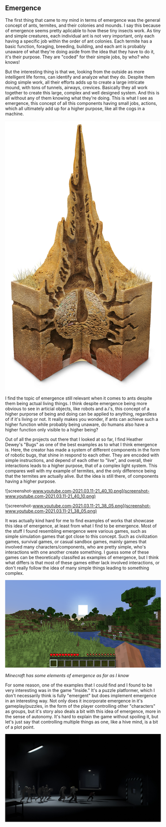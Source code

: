 ## Emergence

The first thing that came to my mind in terms of emergence was the general concept of ants, termites, and their colonies and mounds. I say this because of emergence seems pretty aplicable to how these tiny insects work. As tiny and simple creatures, each individual ant is not very important, only each having a specific job within the order of ant colonies. Each termite has a basic function, foraging, breeding, building, and each ant is probably unaware of what they're doing aside from the idea that they have to do it, it's their purpose. They are "coded" for their simple jobs, by who? who knows! 

But the interesting thing is that we, looking from the outside as more intelligent life forms, can identify and analyze what they do. Despite them doing simple work, all their efforts adds up to create a large intricate mound, with tons of tunnels, airways, crevices. Basically they all work together to create this large, complex and well designed system. And this is all without any of them knowing what they're doing. This is what I see as emergence, this concept of all this components having small jobs, actions, which all ultimately add up for a higher purpose, like all the cogs in a machine.

![termite_mound_inside_cross_section.jpg](termite_mound_inside_cross_section.jpg)


I find the topic of emergence still relevant when it comes to ants despite them being actual living things. I think despite emergence being more obvious to see in articial objects, like robots and a.i's, this concept of a higher purporse of being and doing can be applied to anything, regardless of if it's living or not. It really makes you wonder, if ants can achieve such a higher function while probably being unaware, do humans also have a higher function only visible to a higher being?


Out of all the projects out there that I looked at so far, I find Heather Dewey's "Bugs" as one of the best examples as to what I think emergence is. Here, the creator has made a system of different components in the form of robotic bugs, that shine in respond to each other. They are encoded with simple instructions, and depend of each other to "live", and overall, their interactions leads to a higher purpose, that of a complex light system. This compares well with my example of termites, and the only difference being that the termites are actually alive. But the idea is still there, of components having a higher purpose.

![screenshot-www.youtube.com-2021.03.11-21_40_10.png](screenshot-www.youtube.com-2021.03.11-21_40_10.png)

![screenshot-www.youtube.com-2021.03.11-21_38_05.png](screenshot-www.youtube.com-2021.03.11-21_38_05.png)



It was actually kind hard for me to find examples of works that showcase this idea of emergence, at least from what I find to be emergence. Most of the stuff I found resembling emergence were various games, such as simple simulation games that got close to this concept. Such as civilization games, survival games, or casual sandbox games, mainly games that involved many characters/components, who are pretty simple, who's interactions with one another create something. I guess some of these games can be theoretically classifed as examples of emergence, but I think what differs is that most of these games either lack involved interactions, or don't really follow the idea of many simple things leading to something complex. 

![Survival.png](Survival.png)

*Minecraft has some elements of emergence as far as I know*

For some reason, one of the examples that I could find and I found to be very interesting was in the game "Inside." It's a puzzle platformer, which I don't necessarily think is fully "emergent" but does implement emergence in an interesting way. Not only does it incorporate emergence in it's gameplay/puzzles, in the form of the player controlling other "characters" as groups, but it's story also deals a bit with this idea of emergence, more in the sense of autonomy. It's hard to explain the game without spoiling it, but let's just say that controlling multiple things as one, like a hive mind, is a bit of a plot point.

![inside-leader.jpg](inside-leader.jpg)
